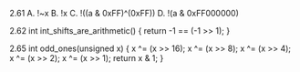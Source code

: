 2.61
A.	!~x
B.	!x
C.	!((a & 0xFF)^(0xFF))
D.	!(a & 0xFF000000)

2.62
int int_shifts_are_arithmetic()
{
	return -1 == (-1 >> 1);
}

2.65
int odd_ones(unsigned x)
{
	x ^= (x >> 16);
	x ^= (x >> 8);
	x ^= (x >> 4);
	x ^= (x >> 2);
	x ^= (x >> 1);
	return x & 1;
 }

